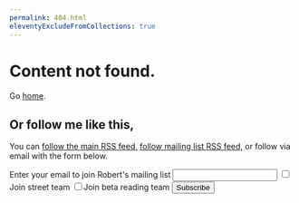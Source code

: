 ```yaml
---
permalink: 404.html
eleventyExcludeFromCollections: true
---
```


# Content not found.

Go <a href="index.njk">home</a>.

## Or follow me like this,

You can <a href="/feed.xml">follow the main RSS feed,</a> <a href="https://buttondown.com/weirdwriter/rss">follow mailing list RSS feed,</a> or follow via email with the form below.

<form class="embeddable-buttondown-form" action="https://buttondown.com/api/emails/embed-subscribe/weirdwriter" method="post" target="popupwindow"><label for="bd-email">Enter your email to join Robert's mailing list</label>
<input id="bd-email" name="email" type="email">
<label><input type="checkbox" name="tag" value="street">Join street team</label>
<label><input type="checkbox" name="tag" value="beta">Join beta reading team</label>
<input type="submit" value="Subscribe">
</form>
